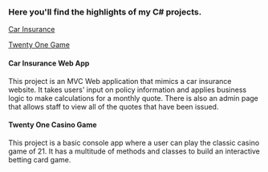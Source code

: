 ### Here you'll find the highlights of my C# projects.

[Car Insurance](https://github.com/madisailors/c-sharp-projects/tree/main/Basic_C%23_Programs/CarInsurance)

[Twenty One Game](https://github.com/madisailors/c-sharp-projects/tree/main/Basic_C%23_Programs/TwentyOne)

#### Car Insurance Web App

This project is an MVC Web application that mimics a car insurance website. It takes users' input on policy information and applies business logic to make calculations for a monthly quote. There is also an admin page that allows staff to view all of the quotes that have been issued.

#### Twenty One Casino Game

This project is a basic console app where a user can play the classic casino game of 21. It has a multitude of methods and classes to build an interactive betting card game. 
